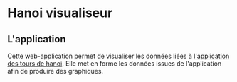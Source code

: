 # Hanoi visualiseur

## L'application

Cette web-application permet de visualiser les données liées à [l'application des tours de hanoi](https://github.com/dederobert/tours_de_hanoi). Elle met en forme les données issues de l'application afin de produire des graphiques.
